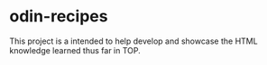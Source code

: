 # odin-recipes
This project is a intended to help develop and showcase the HTML knowledge learned thus far in TOP. 